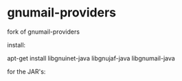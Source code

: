 gnumail-providers
=================

fork of gnumail-providers


install:


apt-get install  libgnuinet-java libgnujaf-java libgnumail-java


for the JAR's:


